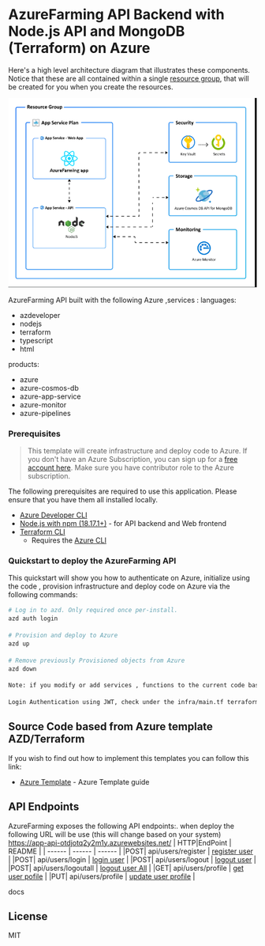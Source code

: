 # AzureFarming API Backend with Node.js API and MongoDB (Terraform) on Azure
Here's a high level architecture diagram that illustrates these components. Notice that these are all contained within a single [resource group](https://docs.microsoft.com/azure/azure-resource-manager/management/manage-resource-groups-portal), that will be created for you when you create the resources.

!["Application architecture diagram"](assets/resourcesA.png)

AzureFarming API built with the following Azure ,services : 
languages:
- azdeveloper
- nodejs
- terraform
- typescript
- html

products:
- azure
- azure-cosmos-db
- azure-app-service
- azure-monitor
- azure-pipelines

### Prerequisites
> This template will create infrastructure and deploy code to Azure. If you don't have an Azure Subscription, you can sign up for a [free account here](https://azure.microsoft.com/free/). Make sure you have contributor role to the Azure subscription.

The following prerequisites are required to use this application. Please ensure that you have them all installed locally.

- [Azure Developer CLI](https://aka.ms/azd-install)
- [Node.js with npm (18.17.1+)](https://nodejs.org/) - for API backend and Web frontend
- [Terraform CLI](https://aka.ms/azure-dev/terraform-install)
    - Requires the [Azure CLI](https://learn.microsoft.com/cli/azure/install-azure-cli)

### Quickstart to deploy the AzureFarming API
This quickstart will show you how to authenticate on Azure, initialize using the code , provision infrastructure and deploy code on Azure via the following commands:

```bash
# Log in to azd. Only required once per-install.
azd auth login

# Provision and deploy to Azure
azd up

# Remove previously Provisioned objects from Azure 
azd down 

Note: if you modify or add services , functions to the current code base all you need to do is run your azd up command , not need for the azd down UNLESS you really want to clean up your deploy object/services from Azure 

Login Authentication using JWT, check under the infra/main.tf terraform file to see how the JWT seed is setup as an env variable for Azure deployment and you can change this 

```


## Source Code based from Azure template AZD/Terraform
If you wish to find out how to implement this templates you can follow this link:

- [Azure Template](docs/AzureTemplate.md)  - Azure Template guide



## API Endpoints

AzureFarming exposes the following API endpoints:.
when deploy the following URL will be use (this will change based on your system)
https://app-api-otdjotq2y2m1y.azurewebsites.net/
| HTTP|EndPoint | README |
| ------ | ------ | ------ |
|POST| api/users/register | [register user](docs/API_Register.md) |
|POST| api/users/login | [login user](docs/API_Login.md) |
|POST| api/users/logout | [logout user](docs/API_Logout.md) |
|POST| api/users/logoutall | [logout user All](docs/API_Logoutall.md) |
|GET| api/users/profile | [get user pofile](docs/API_GETProfile.md) |
|PUT| api/users/profile | [update user profile](docs/API_GETProfile.md) |


docs

## License
MIT
